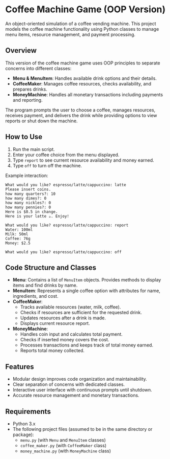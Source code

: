 # Coffee Machine Game (OOP Version)

An object-oriented simulation of a coffee vending machine. This project models the coffee machine functionality using Python classes to manage menu items, resource management, and payment processing.

## Overview

This version of the coffee machine game uses OOP principles to separate concerns into different classes:

- **Menu & MenuItem**: Handles available drink options and their details.
- **CoffeeMaker**: Manages coffee resources, checks availability, and prepares drinks.
- **MoneyMachine**: Handles all monetary transactions including payments and reporting.

The program prompts the user to choose a coffee, manages resources, receives payment, and delivers the drink while providing options to view reports or shut down the machine.

## How to Use

1. Run the main script.
2. Enter your coffee choice from the menu displayed.
3. Type `report` to see current resource availability and money earned.
4. Type `off` to turn off the machine.

Example interaction:

```
What would you like? espresso/latte/cappuccino: latte
Please insert coins.
how many quarters?: 10
how many dimes?: 0
how many nickles?: 0
how many pennies?: 0
Here is $0.5 in change.
Here is your latte ☕️. Enjoy!

What would you like? espresso/latte/cappuccino: report
Water: 100ml
Milk: 50ml
Coffee: 76g
Money: $2.5

What would you like? espresso/latte/cappuccino: off
```

## Code Structure and Classes

- **Menu**: Contains a list of `MenuItem` objects. Provides methods to display items and find drinks by name.
- **MenuItem**: Represents a single coffee option with attributes for name, ingredients, and cost.
- **CoffeeMaker**:
  - Tracks available resources (water, milk, coffee).
  - Checks if resources are sufficient for the requested drink.
  - Updates resources after a drink is made.
  - Displays current resource report.
- **MoneyMachine**:
  - Handles coin input and calculates total payment.
  - Checks if inserted money covers the cost.
  - Processes transactions and keeps track of total money earned.
  - Reports total money collected.

## Features

- Modular design improves code organization and maintainability.
- Clear separation of concerns with dedicated classes.
- Interactive user interface with continuous prompts until shutdown.
- Accurate resource management and monetary transactions.

## Requirements

- Python 3.x
- The following project files (assumed to be in the same directory or package):
  - `menu.py` (with `Menu` and `MenuItem` classes)
  - `coffee_maker.py` (with `CoffeeMaker` class)
  - `money_machine.py` (with `MoneyMachine` class)
